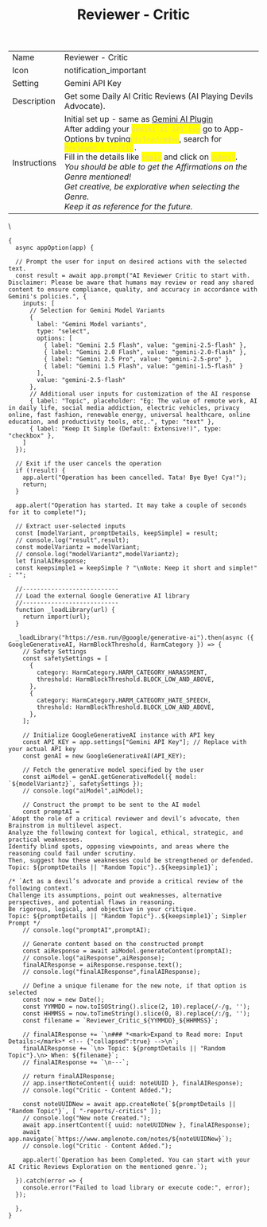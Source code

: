 ﻿---
title: Reviewer - Critic
uuid: c5d02d0c-a395-11f0-bc07-33be5b20a6f9
version: 82
created: '2025-10-07T21:24:22+05:30'
updated: '2025-10-16T21:41:01+05:30'
tags:
  - '-9-permanent'
  - '-amplenote/mine'
---

| | |
|-|-|
|Name<!-- {"cell":{"colwidth":102}} -->|Reviewer - Critic|
|Icon<!-- {"cell":{"colwidth":105}} -->|notification_important|
|Setting|Gemini API Key|
|Description|Get some Daily AI Critic Reviews (AI Playing Devils Advocate).|
|Instructions|Initial set up - same as [Gemini AI Plugin](https://www.amplenote.com/plugins/GhcHPJJS2wrcx9Y8rdUhzLTt) <br />After adding your <mark style="color:#F3DE6C;">`Gemini AI API key`<!-- {"cycleColor":"36"} --></mark> go to App-Options by typing<mark style="color:#F3DE6C;">`ctrl+o/cmd+o`<!-- {"cycleColor":"36"} --></mark>, search for <mark style="color:#F3DE6C;">`Reviewer - Critic`<!-- {"cycleColor":"36"} --></mark>`.`<br />Fill in the details like <mark style="color:#F3DE6C;">`topic`<!-- {"cycleColor":"36"} --></mark> and click on <mark style="color:#F3DE6C;">`Submit`<!-- {"cycleColor":"36"} --></mark>.<br />*You should be able to get the Affirmations on the Genre mentioned!<br />Get creative, be explorative when selecting the Genre.<br />Keep it as reference for the future.*|
\

```
{
  async appOption(app) {

  // Prompt the user for input on desired actions with the selected text.
  const result = await app.prompt("AI Reviewer Critic to start with. Disclaimer: Please be aware that humans may review or read any shared content to ensure compliance, quality, and accuracy in accordance with Gemini's policies.", {
    inputs: [
      // Selection for Gemini Model Variants
      { 
        label: "Gemini Model variants", 
        type: "select", 
        options: [
          { label: "Gemini 2.5 Flash", value: "gemini-2.5-flash" }, 
          { label: "Gemini 2.0 Flash", value: "gemini-2.0-flash" }, 
          { label: "Gemini 2.5 Pro", value: "gemini-2.5-pro" }, 
          { label: "Gemini 1.5 Flash", value: "gemini-1.5-flash" }
        ],
        value: "gemini-2.5-flash"
      },
      // Additional user inputs for customization of the AI response
	  { label: "Topic", placeholder: "Eg: The value of remote work, AI in daily life, social media addiction, electric vehicles, privacy online, fast fashion, renewable energy, universal healthcare, online education, and productivity tools, etc,.", type: "text" },
      { label: "Keep It Simple (Default: Extensive!)", type: "checkbox" },
    ]
  });

  // Exit if the user cancels the operation
  if (!result) {
    app.alert("Operation has been cancelled. Tata! Bye Bye! Cya!");
    return;
  }
  
  app.alert("Operation has started. It may take a couple of seconds for it to complete!");

  // Extract user-selected inputs
  const [modelVariant, promptDetails, keepSimple] = result;
  // console.log("result",result);  
  const modelVariantz = modelVariant;
  // console.log("modelVariantz",modelVariantz);
  let finalAIResponse;
  const keepsimple1 = keepSimple ? "\nNote: Keep it short and simple!" : "";

  //---------------------------
  // Load the external Google Generative AI library
  //---------------------------
  function _loadLibrary(url) {
    return import(url);
  }

  _loadLibrary("https://esm.run/@google/generative-ai").then(async ({ GoogleGenerativeAI, HarmBlockThreshold, HarmCategory }) => {
	// Safety Settings
	const safetySettings = [
	  {
		category: HarmCategory.HARM_CATEGORY_HARASSMENT,
		threshold: HarmBlockThreshold.BLOCK_LOW_AND_ABOVE,
	  },
	  {
		category: HarmCategory.HARM_CATEGORY_HATE_SPEECH,
		threshold: HarmBlockThreshold.BLOCK_LOW_AND_ABOVE,
	  },
	];

    // Initialize GoogleGenerativeAI instance with API key
    const API_KEY = app.settings["Gemini API Key"]; // Replace with your actual API key
    const genAI = new GoogleGenerativeAI(API_KEY);

    // Fetch the generative model specified by the user
    const aiModel = genAI.getGenerativeModel({ model: `${modelVariantz}`, safetySettings });
	// console.log("aiModel",aiModel);

    // Construct the prompt to be sent to the AI model
    const promptAI = 
`Adopt the role of a critical reviewer and devil’s advocate, then Brainstrom in multilevel aspect. 
Analyze the following context for logical, ethical, strategic, and practical weaknesses. 
Identify blind spots, opposing viewpoints, and areas where the reasoning could fail under scrutiny. 
Then, suggest how these weaknesses could be strengthened or defended. 
Topic: ${promptDetails || "Random Topic"}..${keepsimple1}`;
      
/* `Act as a devil’s advocate and provide a critical review of the following context. 
Challenge its assumptions, point out weaknesses, alternative perspectives, and potential flaws in reasoning. 
Be rigorous, logical, and objective in your critique.
Topic: ${promptDetails || "Random Topic"}..${keepsimple1}`; Simpler Prompt */ 
	// console.log("promptAI",promptAI);
    
    // Generate content based on the constructed prompt
    const aiResponse = await aiModel.generateContent(promptAI);
	// console.log("aiResponse",aiResponse);
    finalAIResponse = aiResponse.response.text();
	// console.log("finalAIResponse",finalAIResponse);

    // Define a unique filename for the new note, if that option is selected
    const now = new Date();
    const YYMMDD = now.toISOString().slice(2, 10).replace(/-/g, '');
    const HHMMSS = now.toTimeString().slice(0, 8).replace(/:/g, '');
    const filename = `Reviewer_Critic_${YYMMDD}_${HHMMSS}`;
	
	// finalAIResponse += `\n### *<mark>Expand to Read more: Input Details:</mark>* <!-- {"collapsed":true} -->\n`;
	finalAIResponse += `\n> Topic: ${promptDetails || "Random Topic"}.\n> When: ${filename}`;
	// finalAIResponse += `\n---`;

	// return finalAIResponse;
	// app.insertNoteContent({ uuid: noteUUID }, finalAIResponse);
	// console.log("Critic - Content Added.");

	const noteUUIDNew = await app.createNote(`${promptDetails || "Random Topic"}`, [ "-reports/-critics" ]);
	// console.log("New note Created.");
	await app.insertContent({ uuid: noteUUIDNew }, finalAIResponse);
	await app.navigate(`https://www.amplenote.com/notes/${noteUUIDNew}`);
	// console.log("Critic - Content Added.");
	
	app.alert(`Operation has been Completed. You can start with your AI Critic Reviews Exploration on the mentioned genre.`);
    
  }).catch(error => {
    console.error("Failed to load library or execute code:", error);
  });

  },
}
```